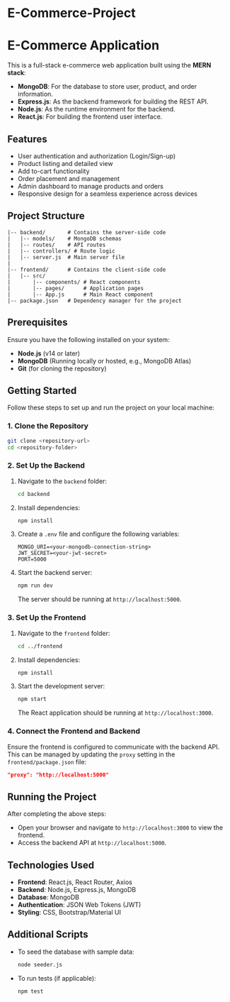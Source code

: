 # E-Commerce-Project
# E-Commerce Application

This is a full-stack e-commerce web application built using the **MERN stack**:

- **MongoDB**: For the database to store user, product, and order information.
- **Express.js**: As the backend framework for building the REST API.
- **Node.js**: As the runtime environment for the backend.
- **React.js**: For building the frontend user interface.

## Features

- User authentication and authorization (Login/Sign-up)
- Product listing and detailed view
- Add to-cart functionality
- Order placement and management
- Admin dashboard to manage products and orders
- Responsive design for a seamless experience across devices

## Project Structure

```
|-- backend/       # Contains the server-side code
|   |-- models/    # MongoDB schemas
|   |-- routes/    # API routes
|   |-- controllers/ # Route logic
|   |-- server.js  # Main server file
|
|-- frontend/      # Contains the client-side code
|   |-- src/
|       |-- components/ # React components
|       |-- pages/      # Application pages
|       |-- App.js      # Main React component
|-- package.json   # Dependency manager for the project
```

## Prerequisites

Ensure you have the following installed on your system:

- **Node.js** (v14 or later)
- **MongoDB** (Running locally or hosted, e.g., MongoDB Atlas)
- **Git** (for cloning the repository)

## Getting Started

Follow these steps to set up and run the project on your local machine:

### 1. Clone the Repository
```bash
git clone <repository-url>
cd <repository-folder>
```

### 2. Set Up the Backend

1. Navigate to the `backend` folder:
    ```bash
    cd backend
    ```
2. Install dependencies:
    ```bash
    npm install
    ```
3. Create a `.env` file and configure the following variables:
    ```env
    MONGO_URI=<your-mongodb-connection-string>
    JWT_SECRET=<your-jwt-secret>
    PORT=5000
    ```
4. Start the backend server:
    ```bash
    npm run dev
    ```
   The server should be running at `http://localhost:5000`.

### 3. Set Up the Frontend

1. Navigate to the `frontend` folder:
    ```bash
    cd ../frontend
    ```
2. Install dependencies:
    ```bash
    npm install
    ```
3. Start the development server:
    ```bash
    npm start
    ```
   The React application should be running at `http://localhost:3000`.

### 4. Connect the Frontend and Backend

Ensure the frontend is configured to communicate with the backend API. This can be managed by updating the `proxy` setting in the `frontend/package.json` file:

```json
"proxy": "http://localhost:5000"
```

## Running the Project

After completing the above steps:

- Open your browser and navigate to `http://localhost:3000` to view the frontend.
- Access the backend API at `http://localhost:5000`.

## Technologies Used

- **Frontend**: React.js, React Router, Axios
- **Backend**: Node.js, Express.js, MongoDB
- **Database**: MongoDB
- **Authentication**: JSON Web Tokens (JWT)
- **Styling**: CSS, Bootstrap/Material UI

## Additional Scripts

- To seed the database with sample data:
    ```bash
    node seeder.js
    ```
- To run tests (if applicable):
    ```bash
    npm test
    ```



